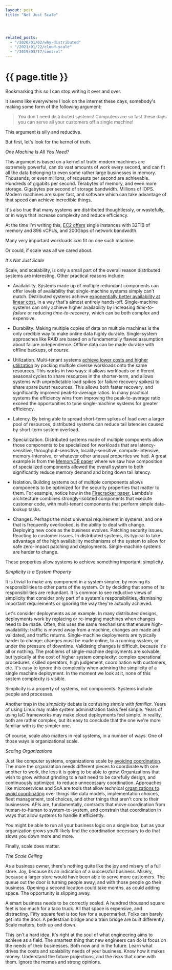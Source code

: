 ```yaml
---
layout: post
title: "Not Just Scale"




related_posts:
  - "/2020/01/02/why-distributed"
  - "/2021/01/22/cloud-scale"
  - "/2019/03/17/control"
---
```

{{ page.title }}
================

<p class="meta">Bookmarking this so I can stop writing it over and over.</p>

It seems like everywhere I look on the internet these days, somebody's making some form of the following argument:

> You don't need distributed systems! Computers are so fast these days you can serve all your customers off a single machine!

This argument is silly and reductive.

But first, let's look for the kernel of truth.

*One Machine Is All You Need?*

This argument is based on a kernel of truth: modern machines are extremely powerful, can do vast amounts of work every second, and can fit all the data belonging to even some rather large businesses in memory. Thousands, or even millions, of requests per second are achievable. Hundreds of gigabits per second. Terabytes of memory, and even more storage. Gigabytes per second of storage bandwidth. Millions of IOPS. Modern machines are super fast, and software which can take advantage of that speed can achieve incredible things.

It's also true that many systems are distributed thoughtlessly, or wastefully, or in ways that increase complexity and reduce efficiency.

At the time I'm writing this, [EC2 offers](https://aws.amazon.com/blogs/aws/amazon-ec2-high-memory-u7i-instances-for-large-in-memory-databases/) single instances with 32TiB of memory and 896 vCPUs, and 200Gbps of network bandwidth.

Many very important workloads *can* fit on one such machine.

Or could, if scale was all we cared about.

*It's Not Just Scale*

Scale, and scalability, is only a small part of the overall reason distributed systems are interesting. Other practical reasons include:

* Availability. Systems made up of multiple redundant components can offer levels of availability that single-machine systems simply can't match. Distributed systems achieve [exponentially better availability at linear cost](https://brooker.co.za/blog/2023/09/08/exponential.html), in a way that's almost entirely hands-off. Single-machine systems can only achieve higher availability by increasing *time-to-failure* or reducing *time-to-recovery*, which can be both complex and expensive.

* Durability. Making multiple copies of data on multiple machines is the only credible way to make online data highly durable. Single-system approaches like RAID are based on a fundamentally flawed assumption about failure independence. Offline data can be made durable with offline backups, of course.

* Utilization. Multi-tenant systems [achieve lower costs and higher utilization](https://brooker.co.za/blog/2023/03/23/economics.html) by packing multiple diverse workloads onto the same resources. This works in two ways: it allows workloads on different seasonal cycles to share resources in the shorter-term, and allows systems with unpredictable load spikes (or failure recovery spikes) to share spare *burst* resources. This allows both faster recovery, and significantly improved peak-to-average ratios. In many practical systems the efficiency wins from improving the peak-to-average ratio exceed the opportunities to tune single-machine systems for greater efficiency.

* Latency. By being able to spread short-term spikes of load over a larger pool of resources, distributed systems can reduce tail latencies caused by short-term system overload.

* Specialization. Distributed systems made of multiple components allow those components to be specialized for workloads that are latency-sensitive, throughput-sensitive, locality-sensitive, compute-intensive, memory-intensive, or whatever other unusual properties we had. A great example is from the [MemoryDB paper](https://brooker.co.za/blog/2024/04/25/memorydb.html) where we saw how composition of specialized components allowed the overall system to both significantly reduce memory demand and bring down tail latency.

* Isolation. Building systems out of multiple components allows components to be optimized for the security properties that matter to them. For example, notice how in the [Firecracker paper](https://www.usenix.org/system/files/nsdi20-paper-agache.pdf), Lambda's architecture combines strongly-isolated components that execute customer code, with multi-tenant components that perform simple data-lookup tasks.

* Changes. Perhaps the most universal requirement in systems, and one that is frequently overlooked, is the ability to deal with change. Deploying new code as the business evolves. Patching security issues. Reacting to customer issues. In distributed systems, its typical to take advantage of the high availability mechanisms of the system to allow for safe zero-impact patching and deployments. Single-machine systems are harder to change.

These properties allow systems to achieve something important: simplicity.

*Simplicity is a System Property*

It is trivial to make any component in a system simpler, by moving its responsibilities to other parts of the system. Or by deciding that some of its responsibilities are redundant. It is common to see reductive views of simplicity that consider only part of a system's responsibilities, dismissing important requirements or ignoring the way they're actually achieved.

Let's consider deployments as an example. In many distributed designs, deployments work by replacing or re-imaging machines when changes need to be made. Often, this uses the same mechanisms that ensure high-availability: traffic is moved away from a machine, changes are made and validated, and traffic returns. Single-machine deployments are typically harder to change: changes must be made online, to a running system, or under the pressure of downtime. Validating changes is difficult, because it's all or nothing. The problems of single-machine deployments are solvable, but typically at the cost of higher system complexity: complex operational procedures, skilled operators, high judgement, coordination with customers, etc. It's easy to ignore this complexity when admiring the simplicity of a single machine deployment. In the moment we look at it, none of this system complexity is visible.

Simplicity is a property of systems, not components. Systems include people and processes.

Another trap in the *simplicity* debate is confusing *simple* with *familiar*. Years of using Linux may make system administration tasks feel simple. Years of using IaC frameworks may make cloud deployments feel simple. In reality, both are rather complex, but its easy to conclude that the one we're more familiar with is the simpler one.

Of course, scale also matters in real systems, in a number of ways. One of those ways is organizational scale.

*Scaling Organizations*

Just like computer systems, organizations scale by [avoiding coordination](https://brooker.co.za/blog/2021/01/22/cloud-scale.html). The more the organization needs different pieces to coordinate with one another to work, the less it is going to be able to grow. Organizations that wish to grow without grinding to a halt need to be carefully design, and continuously optimized, to reduce unnecessary coordination. Approaches like microservices and SoA are tools that allow technical [organizations to avoid coordinating](https://brooker.co.za/blog/2022/11/22/manifesto.html) over things like data models, implementation choices, fleet management, tool choices, and other things that aren't core to their businesses. APIs are, fundamentally, contracts that move coordination from human-to-human to system-to-system, and constrain that coordination in ways that allow systems to handle it efficiently.

You might be able to run all your business logic on a single box, but as your organization grows you'll likely find the coordination necessary to do that slows you down more and more.

Finally, scale does matter.

*The Scale Ceiling*

As a business owner, there's nothing quite like the joy and misery of a full store. Joy, because its an indication of a successful business. Misery, because a larger store would have been able to serve more customers. The queue out the door is turning people away, and with those people go their business. Opening a second location could take months, as could adding space. The opportunity is slipping away.

A smart business needs to be correctly scaled. A hundred thousand square feet is too much for a taco truck. All that space is expensive, and distracting. Fifty square feet is too few for a supermarket. Folks can barely get into the door. A pedestrian bridge and a train bridge are built differently. Scale matters, both up and down.

This isn't a hard idea. It's right at the soul of what engineering aims to achieve as a field. The smartest thing that new engineers can do is focus on the needs of their businesses. Both now and in the future. Learn what drives the costs and scalability needs of your business. Know how it makes money. Understand the future projections, and the risks that come with them. Ignore the memes and strong opinions.